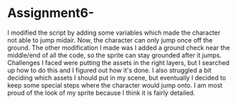 # Assignment6-
I modified the script by adding some variables which made the character not able to jump midair. Now, the character can only jump once off the ground. The other modification I made was I added a ground check near the middle/end of all the code, so the sprite can stay grounded after it jumps. Challenges I faced were putting the assets in the right layers, but I searched up how to do this and I figured out how it's done. I also struggled a bit deciding which assets I should put in my scene, but eventually I decided to keep some special steps where the character would jump onto. I am most proud of the look of my sprite because I think it is fairly detailed. 
